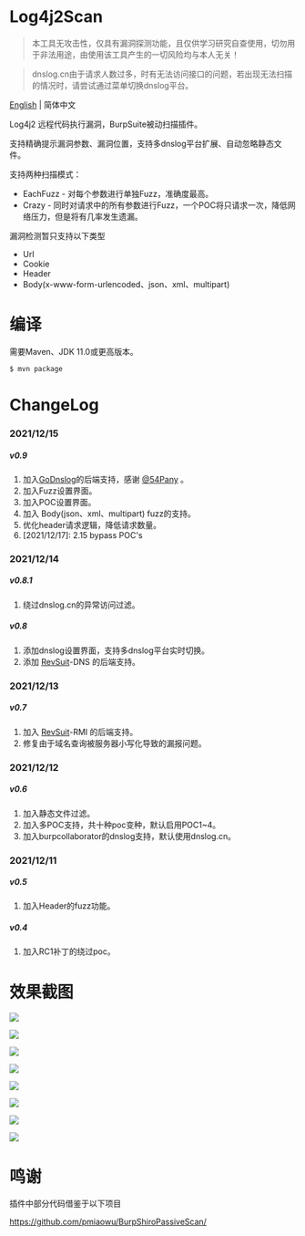 # Log4j2Scan

> 本工具无攻击性，仅具有漏洞探测功能，且仅供学习研究自查使用，切勿用于非法用途，由使用该工具产生的一切风险均与本人无关！

> dnslog.cn由于请求人数过多，时有无法访问接口的问题，若出现无法扫描的情况时，请尝试通过菜单切换dnslog平台。

[English](./README.md) | 简体中文

Log4j2 远程代码执行漏洞，BurpSuite被动扫描插件。

支持精确提示漏洞参数、漏洞位置，支持多dnslog平台扩展、自动忽略静态文件。

支持两种扫描模式：
- EachFuzz  -  对每个参数进行单独Fuzz，准确度最高。
- Crazy     -  同时对请求中的所有参数进行Fuzz，一个POC将只请求一次，降低网络压力，但是将有几率发生遗漏。

漏洞检测暂只支持以下类型
- Url
- Cookie
- Header
- Body(x-www-form-urlencoded、json、xml、multipart)

# 编译
需要Maven、JDK 11.0或更高版本。
```
$ mvn package
```

# ChangeLog
### 2021/12/15
##### v0.9
1. 加入[GoDnslog](https://github.com/chennqqi/godnslog)的后端支持，感谢 [@54Pany](https://github.com/54Pany) 。
2. 加入Fuzz设置界面。
3. 加入POC设置界面。
4. 加入 Body(json、xml、multipart) fuzz的支持。
5. 优化header请求逻辑，降低请求数量。
6. [2021/12/17]: 2.15 bypass POC's
### 2021/12/14
##### v0.8.1
1. 绕过dnslog.cn的异常访问过滤。
##### v0.8
1. 添加dnslog设置界面，支持多dnslog平台实时切换。
2. 添加 [RevSuit](https://github.com/Li4n0/revsuit/)-DNS 的后端支持。
### 2021/12/13
##### v0.7
1. 加入 [RevSuit](https://github.com/Li4n0/revsuit/)-RMI 的后端支持。
2. 修复由于域名查询被服务器小写化导致的漏报问题。
### 2021/12/12
##### v0.6
1. 加入静态文件过滤。
2. 加入多POC支持，共十种poc变种，默认启用POC1~4。
3. 加入burpcollaborator的dnslog支持，默认使用dnslog.cn。
### 2021/12/11
##### v0.5
1. 加入Header的fuzz功能。
##### v0.4
1. 加入RC1补丁的绕过poc。

# 效果截图

![](screenshots/backends.png)

![](screenshots/ceye_backend.png)

![](screenshots/revsuit_rmi_backend.png)

![](screenshots/revsuit_dns_backend.png)

![](screenshots/godnslog_backend.png)

![](screenshots/poc_setting.png)

![](screenshots/fuzz_setting.png)

![](screenshots/detected.png)


# 鸣谢
插件中部分代码借鉴于以下项目

https://github.com/pmiaowu/BurpShiroPassiveScan/
